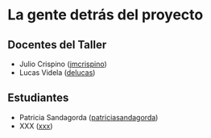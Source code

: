 ﻿# La gente detrás del proyecto

## Docentes del Taller

* Julio Crispino ([jmcrispino](https://github.com/jmcrispino))
* Lucas Videla ([delucas](https://github.com/delucas))

## Estudiantes

* Patricia Sandagorda ([patriciasandagorda](https://github.com/xxx))
* XXX ([xxx](https://github.com/xxx))
